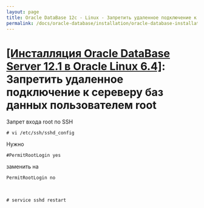 ```yaml
---
layout: page
title: Oracle DataBase 12c - Linux - Запретить удаленное подключение к сереверу баз данных пользователем root
permalink: /docs/oracle-database/installation/oracle-database-installation/single-instance/simple/linux/6.4/oracle/12.1/oracle-restrict-root-access/
---
```


# <a href="/docs/oracle-database/installation/oracle-database-installation/single-instance/simple/linux/6.4/oracle/12.1/">[Инсталляция Oracle DataBase Server 12.1 в Oracle Linux 6.4]</a>: Запретить удаленное подключение к сереверу баз данных пользователем root


Запрет входа root по SSH


	# vi /etc/ssh/sshd_config

Нужно


	#PermitRootLogin yes

заменить на


	PermitRootLogin no


<br/>

	# service sshd restart
